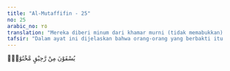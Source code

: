 ```yaml
---
title: "Al-Mutaffifin - 25"
no: 25
arabic_no: ٢٥
translation: "Mereka diberi minum dari khamar murni (tidak memabukkan) yang (tempatnya) masih dilak (disegel), "
tafsir: "Dalam ayat ini dijelaskan bahwa orang-orang yang berbakti itu diberi minum dari khamar murni yang bersih dari campuran dan tidak memabukkan. Khamar itu disimpan di tempat yang tersegel sehingga terpelihara dari pencemaran."
---
```


يُسْقَوْنَ مِنْ رَّحِيْقٍ مَّخْتُوْمٍۙ
